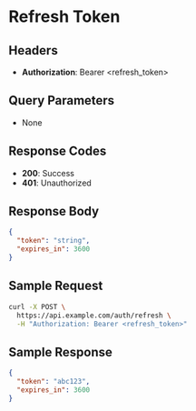 # Refresh Token

## Headers
- **Authorization**: Bearer <refresh_token>

## Query Parameters
- None

## Response Codes
- **200**: Success
- **401**: Unauthorized

## Response Body
```json
{
  "token": "string",
  "expires_in": 3600
}
```

## Sample Request
```bash
curl -X POST \
  https://api.example.com/auth/refresh \
  -H "Authorization: Bearer <refresh_token>"
```

## Sample Response
```json
{
  "token": "abc123",
  "expires_in": 3600
}
```